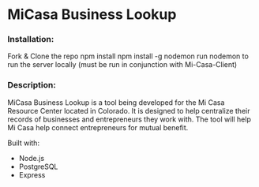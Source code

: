 # MiCasa Business Lookup

### Installation:

Fork & Clone the repo
npm install
npm install -g nodemon
run nodemon to run the server locally (must be run in conjunction with Mi-Casa-Client)

### Description:

MiCasa Business Lookup is a tool being developed for the Mi Casa Resource Center located in Colorado. It is designed to help centralize their records of businesses and entrepreneurs they work with. The tool will help Mi Casa help connect entrepreneurs for mutual benefit.

Built with:

* Node.js
* PostgreSQL
* Express
